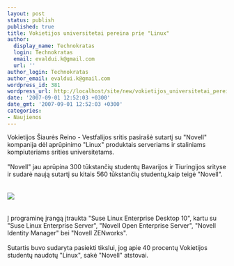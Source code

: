 ```yaml
---
layout: post
status: publish
published: true
title: Vokietijos universitetai pereina prie "Linux"
author:
  display_name: Technokratas
  login: Technokratas
  email: evaldui.k@gmail.com
  url: ''
author_login: Technokratas
author_email: evaldui.k@gmail.com
wordpress_id: 381
wordpress_url: http://localhost/site/new/vokietijos_universitetai_pereina_prie_linux/
date: '2007-09-01 12:52:03 +0300'
date_gmt: '2007-09-01 12:52:03 +0300'
categories:
- Naujienos
---
```

<p>Vokietijos Šiaurės Reino - Vestfalijos sritis pasirašė sutartį su &quot;Novell&quot; kompanija dėl aprūpinimo &quot;Linux&quot; produktais serveriams ir staliniams kompiuteriams srities universitetams.<br />
<br>&quot;Novell&quot; jau aprūpina 300 tūkstančių studentų Bavarijos ir Tiuringijos srityse ir sudarė naują sutartį su kitais 560 tūkstančių studentų,kaip teigė &quot;Novell&quot;.<br />
<br><br><img src="http://www.ipix.lt/out.php/i234614_novell.jpg"><br><br />
<br>Į programinę įrangą  įtraukta &quot;Suse Linux Enterprise Desktop 10&quot;, kartu su &quot;Suse Linux Enterprise Server&quot;, &quot;Novell Open Enterprise Server&quot;, &quot;Novell Identity Manager&quot; bei &quot;Novell ZENworks&quot;.<br />
<br>Sutartis buvo sudaryta pasiekti tikslui, jog apie 40 procentų Vokietijos studentų naudotų &quot;Linux&quot;, sakė &quot;Novell&quot; atstovai.<br />
<br><br />
<br><br />
<br><br />
<br><br />
<br><br />
<br><br />
<br></p>
